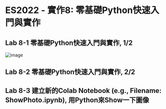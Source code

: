 # ES2022 - 實作8: 零基礎Python快速入門與實作

## Lab 8-1 零基礎Python快速入門與實作, 1/2

![image](https://user-images.githubusercontent.com/89304181/200156670-29bb4835-9e7a-4c0e-81d9-4e9995d7b197.png)

## Lab 8-2 零基礎Python快速入門與實作, 2/2


## Lab 8-3 建立新的Colab Notebook (e.g., Filename: ShowPhoto.ipynb), 用Python來Show一下圖像
